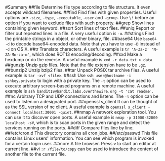 #Summary
##file
Determine file type according to file structure. It even accepts wildcard filenames.
##find
Find files with given properties. Useful options are `-size`, `-type`, `-executable`, `-user` and `-group`. Use `\!` before an option if you want to exclude files with such property.
##grep
Show lines containing given keyword.
##sort
Sort lines of text files.
##uniq
Report or filter out repeated lines in a file. A very useful option is `-u`.
##strings
Find the printable strings in a object, or other binary, file.
##base64
Use `base64 -d` to decode base64-encoded data. Note that you have to use `-D` instead of `-d` on OS X.
##tr
Translate characters. A useful example is `tr 'A-Za-z' 'N-ZA-Mn-za-m'`, which does ROT13 encoding/decoding.
##xxd
Make a hexdump or do the reverse. A useful example is `xxd -r data.txt > data`.
##gunzip
Unzip gzip files. Note that the file extension have to be `.gz`.
##bunzip2
Unzip bzip2 files.
##tar
Unpack POSIX tar archive files. A useful example is `tar -xvf <file>`.
##ssh
Use `ssh user@hostname -i sshkey.private` to login with a private key. The `-t` option can be used to execute arbitrary screen-based programs on a remote machine. A useful example is `ssh bandit18@bandit.labs.overthewire.org -t 'cat readme'`.
##nc
Arbitrary TCP and UDP connections and listens. The `-l` option can be used to listen on a designated port.
##openssl s_client
It can be thought of as the SSL version of nc client. A useful example is `openssl s_client -connect localhost:30001 -quiet`.
##nmap
A network exploration tool. You can use it to discover open ports. A useful example is `nmap -p 31000-32000 localhost -sV`, which is to scan ports in the given range and detect the services running on the ports.
##diff
Compare files line by line. 
##/etc/cron.d
This directory contains all cron jobs.
##/etc/passwd
This file contains Linux users' information. You can see which program is invoked for a certain login user.
##more
A file browser. Press `v` to start an editor at current line.
##vi
`:r /file/to/copy` can be used to introduce the content of another file to the current file.
